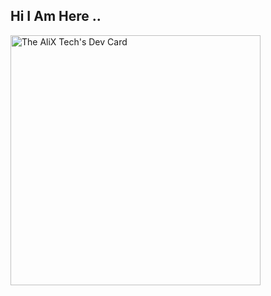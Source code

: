 ## Hi I Am Here ..
<a href="https://app.daily.dev/thealixtech"><img src="https://api.daily.dev/devcards/150a8473bbeb4b53bcd0d66aca5b8ce6.png?r=hrx" width="400" alt="The AliX Tech's Dev Card"/></a>
